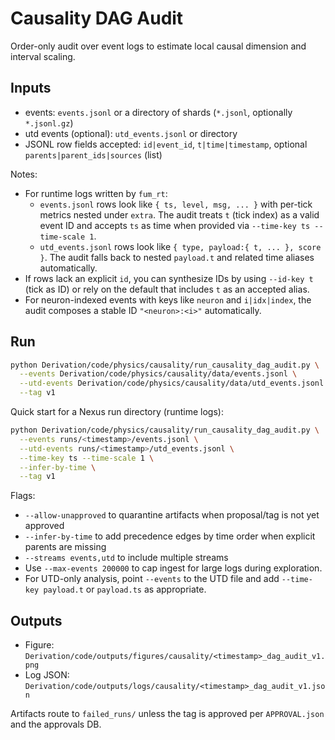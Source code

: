 # Causality DAG Audit

Order-only audit over event logs to estimate local causal dimension and interval scaling.

## Inputs

- events: `events.jsonl` or a directory of shards (`*.jsonl`, optionally `*.jsonl.gz`)
- utd events (optional): `utd_events.jsonl` or directory
- JSONL row fields accepted: `id|event_id`, `t|time|timestamp`, optional `parents|parent_ids|sources` (list)

Notes:

- For runtime logs written by `fum_rt`:
  - `events.jsonl` rows look like `{ ts, level, msg, ... }` with per-tick metrics nested under `extra`. The audit treats `t` (tick index) as a valid event ID and accepts `ts` as time when provided via `--time-key ts --time-scale 1`.
  - `utd_events.jsonl` rows look like `{ type, payload:{ t, ... }, score }`. The audit falls back to nested `payload.t` and related time aliases automatically.
- If rows lack an explicit `id`, you can synthesize IDs by using `--id-key t` (tick as ID) or rely on the default that includes `t` as an accepted alias.
- For neuron-indexed events with keys like `neuron` and `i|idx|index`, the audit composes a stable ID `"<neuron>:<i>"` automatically.

## Run

```bash
python Derivation/code/physics/causality/run_causality_dag_audit.py \
  --events Derivation/code/physics/causality/data/events.jsonl \
  --utd-events Derivation/code/physics/causality/data/utd_events.jsonl \
  --tag v1
```

Quick start for a Nexus run directory (runtime logs):

```bash
python Derivation/code/physics/causality/run_causality_dag_audit.py \
  --events runs/<timestamp>/events.jsonl \
  --utd-events runs/<timestamp>/utd_events.jsonl \
  --time-key ts --time-scale 1 \
  --infer-by-time \
  --tag v1
```

Flags:

- `--allow-unapproved` to quarantine artifacts when proposal/tag is not yet approved
- `--infer-by-time` to add precedence edges by time order when explicit parents are missing
- `--streams events,utd` to include multiple streams
- Use `--max-events 200000` to cap ingest for large logs during exploration.
- For UTD-only analysis, point `--events` to the UTD file and add `--time-key payload.t` or `payload.ts` as appropriate.

## Outputs

- Figure: `Derivation/code/outputs/figures/causality/<timestamp>_dag_audit_v1.png`
- Log JSON: `Derivation/code/outputs/logs/causality/<timestamp>_dag_audit_v1.json`

Artifacts route to `failed_runs/` unless the tag is approved per `APPROVAL.json` and the approvals DB.
